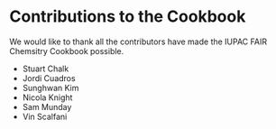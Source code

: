 # Contributions to the Cookbook

We would like to thank all the contributors have made the IUPAC FAIR Chemsitry Cookbook possible.

- Stuart Chalk
- Jordi Cuadros
- Sunghwan Kim
- Nicola Knight
- Sam Munday
- Vin Scalfani